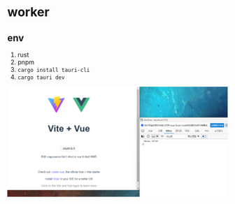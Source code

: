 # worker

## env

1. rust
2. pnpm
3. `cargo install tauri-cli`
4. `cargo tauri dev`


![img.png](img.png)